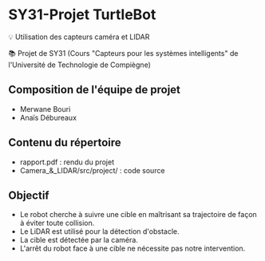 # SY31-Projet TurtleBot
💡 Utilisation des capteurs caméra et LIDAR

📚 Projet de SY31 (Cours "Capteurs pour les systèmes intelligents" de l'Université de Technologie de Compiègne)

## Composition de l'équipe de projet

  * Merwane Bouri
  * Anaïs Débureaux
  
## Contenu du répertoire
  
  * rapport.pdf : rendu du projet
  * Camera_&_LIDAR/src/project/ : code source

## Objectif 

* Le robot cherche à suivre une cible en maîtrisant sa trajectoire de façon à éviter toute collision.
* Le LiDAR est utilisé pour la détection d'obstacle.
* La cible est détectée par la caméra.
* L'arrêt du robot face à une cible ne nécessite pas notre intervention.
